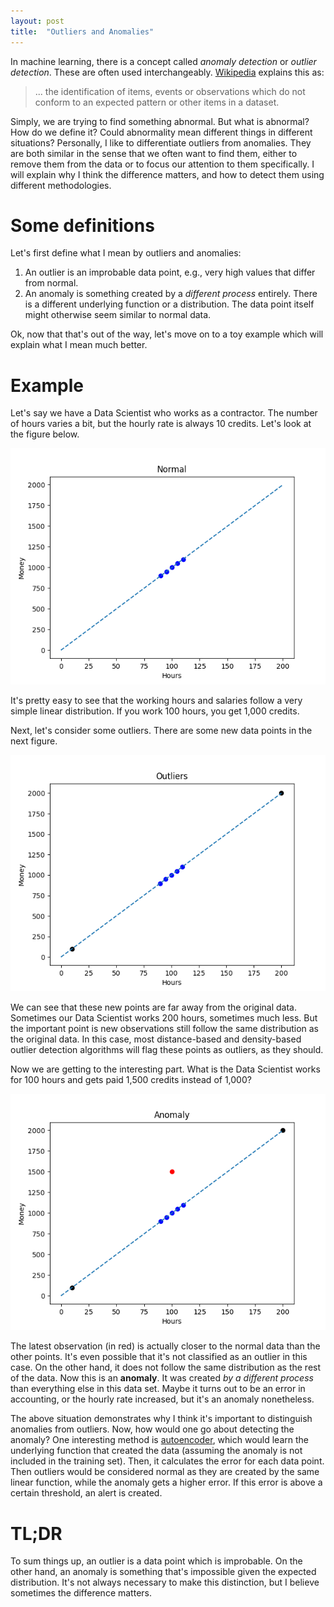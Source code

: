 ```yaml
---
layout: post
title:  "Outliers and Anomalies"
---
```


In machine learning, there is a concept called *anomaly detection* or *outlier
detection*. These are often used interchangeably. [Wikipedia][1] explains this
as:
>... the identification of items, events or observations which do not conform
>to an expected pattern or other items in a dataset.

Simply, we are trying to find something abnormal. But what is abnormal? How
do we define it? Could abnormality mean different things in different
situations? Personally, I like to differentiate outliers from anomalies.
They are both similar in the sense that we often want to find them, either to
remove them from the data or to focus our attention to them specifically.
I will explain why I think the difference matters, and how to detect them
using different methodologies.

# Some definitions

Let's first define what I mean by outliers and anomalies:
1. An outlier is an improbable data point, e.g., very high values that differ
from normal.
2. An anomaly is something created by a *different process* entirely. There
is a different underlying function or a distribution. The data point itself
might otherwise seem similar to normal data.

Ok, now that that's out of the way, let's move on to a toy example which will
explain what I mean much better.

# Example

Let's say we have a Data Scientist who works as a contractor. The number of
hours varies a bit, but the hourly rate is always 10 credits. Let's look at
the figure below.

![Normal data][fig_normal]

It's pretty easy to see that the working hours and salaries follow a very
simple linear distribution. If you work 100 hours, you get 1,000 credits.

Next, let's consider some outliers. There are some new data points in the
next figure.

![Outliers][fig_outlier]

We can see that these new points are far away from the original data.
Sometimes our Data Scientist works 200 hours, sometimes much less. But the
important point is new observations still follow the same distribution as the
original data. In this case, most distance-based and density-based outlier
detection algorithms will flag these points as outliers, as they should.

Now we are getting to the interesting part. What is the Data Scientist works
for 100 hours and gets paid 1,500 credits instead of 1,000?

![Anomaly][fig_anom]

The latest observation (in red) is actually closer to the normal data than the
other points. It's even possible that it's not classified as an outlier in this
case. On the other hand, it does not follow the same distribution as the rest
of the data. Now this is an **anomaly**. It was created *by a different process*
than everything else in this data set. Maybe it turns out to be an error in
accounting, or the hourly rate increased, but it's an anomaly nonetheless.

The above situation demonstrates why I think it's important to distinguish
anomalies from outliers. Now, how would one go about detecting the anomaly?
One interesting method is [autoencoder][2], which would learn the underlying
function that created the data (assuming the anomaly is not included in the
training set). Then, it calculates the error for each data point. Then
outliers would be considered normal as they are created by the same linear
function, while the anomaly gets a higher error. If this error is above a certain
threshold, an alert is created.

# TL;DR

To sum things up, an outlier is a data point which is improbable. On the other
hand, an anomaly is something that's impossible given the expected distribution.
It's not always necessary to make this distinction, but I believe sometimes the
difference matters.

[1]: https://en.wikipedia.org/wiki/Anomaly_detection
[2]: https://en.wikipedia.org/wiki/Autoencoder

[fig_normal]: /assets/outlier_vs_anom_normal.png
[fig_outlier]: /assets/outlier_vs_anom_outlier.png
[fig_anom]: /assets/outlier_vs_anom_anom.png

